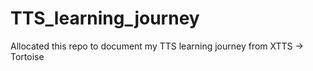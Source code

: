 # TTS_learning_journey
Allocated this repo to document my TTS learning journey from XTTS → Tortoise
